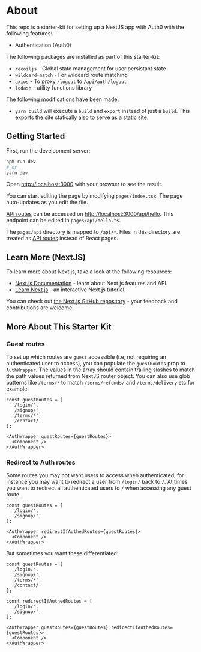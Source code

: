 # About

This repo is a starter-kit for setting up a NextJS app with Auth0 with the following features:

- Authentication (Auth0)

The following packages are installed as part of this starter-kit:

- `recoiljs` - Global state management for user persistant state
- `wildcard-match` - For wildcard route matching
- `axios` - To proxy `/logout` to `/api/auth/logout`
- `lodash` - utility functions library

The following modifications have been made:

- `yarn build` will execute a `build` and `export` instead of just a `build`. This exports the site statically also to serve as a static site.

## Getting Started

First, run the development server:

```bash
npm run dev
# or
yarn dev
```

Open [http://localhost:3000](http://localhost:3000) with your browser to see the result.

You can start editing the page by modifying `pages/index.tsx`. The page auto-updates as you edit the file.

[API routes](https://nextjs.org/docs/api-routes/introduction) can be accessed on [http://localhost:3000/api/hello](http://localhost:3000/api/hello). This endpoint can be edited in `pages/api/hello.ts`.

The `pages/api` directory is mapped to `/api/*`. Files in this directory are treated as [API routes](https://nextjs.org/docs/api-routes/introduction) instead of React pages.

## Learn More (NextJS)

To learn more about Next.js, take a look at the following resources:

- [Next.js Documentation](https://nextjs.org/docs) - learn about Next.js features and API.
- [Learn Next.js](https://nextjs.org/learn) - an interactive Next.js tutorial.

You can check out [the Next.js GitHub repository](https://github.com/vercel/next.js/) - your feedback and contributions are welcome!

## More About This Starter Kit

### Guest routes

To set up which routes are `guest` accessible (i.e, not requiring an authenticated user to access), you can populate the `guestRoutes` prop to `AuthWrapper`. The values in the array should contain trailing slashes to match the path values returned from NextJS router object. You can also use glob patterns like `/terms/*` to match `/terms/refunds/` and `/terms/delivery` etc for example.

```
const guestRoutes = [
  '/login/',
  '/signup/',
  '/terms/*',
  '/contact/'
];

<AuthWrapper guestRoutes={guestRoutes}>
  <Component />
</AuthWrapper>
```

### Redirect to Auth routes

Some routes you may not want users to access when authenticated, for instance you may want to redirect a user from `/login/` back to `/`. At times you want to redirect all authenticated users to `/` when accessing any guest route.

```
const guestRoutes = [
  '/login/',
  '/signup/',
];

<AuthWrapper redirectIfAuthedRoutes={guestRoutes}>
  <Component />
</AuthWrapper>
```

But sometimes you want these differentiated:

```
const guestRoutes = [
  '/login/',
  '/signup/',
  '/terms/*',
  '/contact/'
];

const redirectIfAuthedRoutes = [
  '/login/',
  '/signup/',
];

<AuthWrapper guestRoutes={guestRoutes} redirectIfAuthedRoutes={guestRoutes}>
  <Component />
</AuthWrapper>
```

